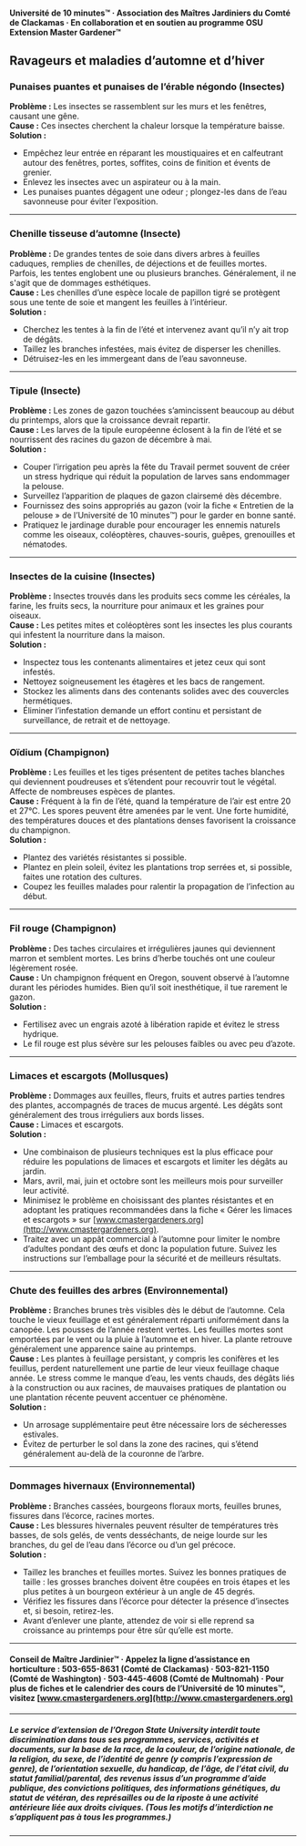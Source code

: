 #### Université de 10 minutes™ · Association des Maîtres Jardiniers du Comté de Clackamas · En collaboration et en soutien au programme OSU Extension Master Gardener™

## Ravageurs et maladies d’automne et d’hiver

### Punaises puantes et punaises de l’érable négondo (Insectes)
**Problème :** Les insectes se rassemblent sur les murs et les fenêtres, causant une gêne.  
**Cause :** Ces insectes cherchent la chaleur lorsque la température baisse.  
**Solution :**
- Empêchez leur entrée en réparant les moustiquaires et en calfeutrant autour des fenêtres, portes, soffites, coins de finition et évents de grenier.
- Enlevez les insectes avec un aspirateur ou à la main.
- Les punaises puantes dégagent une odeur ; plongez-les dans de l’eau savonneuse pour éviter l’exposition.

---

### Chenille tisseuse d’automne (Insecte)
**Problème :** De grandes tentes de soie dans divers arbres à feuilles caduques, remplies de chenilles, de déjections et de feuilles mortes. Parfois, les tentes englobent une ou plusieurs branches. Généralement, il ne s'agit que de dommages esthétiques.  
**Cause :** Les chenilles d’une espèce locale de papillon tigré se protègent sous une tente de soie et mangent les feuilles à l’intérieur.  
**Solution :**
- Cherchez les tentes à la fin de l’été et intervenez avant qu’il n’y ait trop de dégâts.
- Taillez les branches infestées, mais évitez de disperser les chenilles.
- Détruisez-les en les immergeant dans de l’eau savonneuse.

---

### Tipule (Insecte)
**Problème :** Les zones de gazon touchées s’amincissent beaucoup au début du printemps, alors que la croissance devrait repartir.  
**Cause :** Les larves de la tipule européenne éclosent à la fin de l’été et se nourrissent des racines du gazon de décembre à mai.  
**Solution :**
- Couper l’irrigation peu après la fête du Travail permet souvent de créer un stress hydrique qui réduit la population de larves sans endommager la pelouse.
- Surveillez l’apparition de plaques de gazon clairsemé dès décembre.
- Fournissez des soins appropriés au gazon (voir la fiche « Entretien de la pelouse » de l’Université de 10 minutes™) pour le garder en bonne santé.
- Pratiquez le jardinage durable pour encourager les ennemis naturels comme les oiseaux, coléoptères, chauves-souris, guêpes, grenouilles et nématodes.

---

### Insectes de la cuisine (Insectes)
**Problème :** Insectes trouvés dans les produits secs comme les céréales, la farine, les fruits secs, la nourriture pour animaux et les graines pour oiseaux.  
**Cause :** Les petites mites et coléoptères sont les insectes les plus courants qui infestent la nourriture dans la maison.  
**Solution :**
- Inspectez tous les contenants alimentaires et jetez ceux qui sont infestés.
- Nettoyez soigneusement les étagères et les bacs de rangement.
- Stockez les aliments dans des contenants solides avec des couvercles hermétiques.
- Éliminer l’infestation demande un effort continu et persistant de surveillance, de retrait et de nettoyage.

---

### Oïdium (Champignon)
**Problème :** Les feuilles et les tiges présentent de petites taches blanches qui deviennent poudreuses et s’étendent pour recouvrir tout le végétal. Affecte de nombreuses espèces de plantes.  
**Cause :** Fréquent à la fin de l’été, quand la température de l’air est entre 20 et 27°C. Les spores peuvent être amenées par le vent. Une forte humidité, des températures douces et des plantations denses favorisent la croissance du champignon.  
**Solution :**
- Plantez des variétés résistantes si possible.
- Plantez en plein soleil, évitez les plantations trop serrées et, si possible, faites une rotation des cultures.
- Coupez les feuilles malades pour ralentir la propagation de l’infection au début.

---

### Fil rouge (Champignon)
**Problème :** Des taches circulaires et irrégulières jaunes qui deviennent marron et semblent mortes. Les brins d’herbe touchés ont une couleur légèrement rosée.  
**Cause :** Un champignon fréquent en Oregon, souvent observé à l’automne durant les périodes humides. Bien qu’il soit inesthétique, il tue rarement le gazon.  
**Solution :**
- Fertilisez avec un engrais azoté à libération rapide et évitez le stress hydrique.
- Le fil rouge est plus sévère sur les pelouses faibles ou avec peu d’azote.

---

### Limaces et escargots (Mollusques)
**Problème :** Dommages aux feuilles, fleurs, fruits et autres parties tendres des plantes, accompagnés de traces de mucus argenté. Les dégâts sont généralement des trous irréguliers aux bords lisses.  
**Cause :** Limaces et escargots.  
**Solution :**
- Une combinaison de plusieurs techniques est la plus efficace pour réduire les populations de limaces et escargots et limiter les dégâts au jardin.
- Mars, avril, mai, juin et octobre sont les meilleurs mois pour surveiller leur activité.
- Minimisez le problème en choisissant des plantes résistantes et en adoptant les pratiques recommandées dans la fiche « Gérer les limaces et escargots » sur [www.cmastergardeners.org](http://www.cmastergardeners.org).
- Traitez avec un appât commercial à l’automne pour limiter le nombre d’adultes pondant des œufs et donc la population future. Suivez les instructions sur l’emballage pour la sécurité et de meilleurs résultats.

---

### Chute des feuilles des arbres (Environnemental)
**Problème :** Branches brunes très visibles dès le début de l’automne. Cela touche le vieux feuillage et est généralement réparti uniformément dans la canopée. Les pousses de l’année restent vertes. Les feuilles mortes sont emportées par le vent ou la pluie à l’automne et en hiver. La plante retrouve généralement une apparence saine au printemps.  
**Cause :** Les plantes à feuillage persistant, y compris les conifères et les feuillus, perdent naturellement une partie de leur vieux feuillage chaque année. Le stress comme le manque d’eau, les vents chauds, des dégâts liés à la construction ou aux racines, de mauvaises pratiques de plantation ou une plantation récente peuvent accentuer ce phénomène.  
**Solution :**
- Un arrosage supplémentaire peut être nécessaire lors de sécheresses estivales.
- Évitez de perturber le sol dans la zone des racines, qui s’étend généralement au-delà de la couronne de l’arbre.

---

### Dommages hivernaux (Environnemental)
**Problème :** Branches cassées, bourgeons floraux morts, feuilles brunes, fissures dans l’écorce, racines mortes.  
**Cause :** Les blessures hivernales peuvent résulter de températures très basses, de sols gelés, de vents desséchants, de neige lourde sur les branches, du gel de l’eau dans l’écorce ou d’un gel précoce.  
**Solution :**
- Taillez les branches et feuilles mortes. Suivez les bonnes pratiques de taille : les grosses branches doivent être coupées en trois étapes et les plus petites à un bourgeon extérieur à un angle de 45 degrés.
- Vérifiez les fissures dans l’écorce pour détecter la présence d’insectes et, si besoin, retirez-les.
- Avant d’enlever une plante, attendez de voir si elle reprend sa croissance au printemps pour être sûr qu’elle est morte.

---

#### Conseil de Maître Jardinier™ · Appelez la ligne d’assistance en horticulture : 503-655-8631 (Comté de Clackamas) · 503-821-1150 (Comté de Washington) · 503-445-4608 (Comté de Multnomah) · Pour plus de fiches et le calendrier des cours de l’Université de 10 minutes™, visitez [www.cmastergardeners.org](http://www.cmastergardeners.org)

---

##### Le service d’extension de l’Oregon State University interdit toute discrimination dans tous ses programmes, services, activités et documents, sur la base de la race, de la couleur, de l’origine nationale, de la religion, du sexe, de l’identité de genre (y compris l’expression de genre), de l’orientation sexuelle, du handicap, de l’âge, de l’état civil, du statut familial/parental, des revenus issus d’un programme d’aide publique, des convictions politiques, des informations génétiques, du statut de vétéran, des représailles ou de la riposte à une activité antérieure liée aux droits civiques. (Tous les motifs d’interdiction ne s’appliquent pas à tous les programmes.)
---